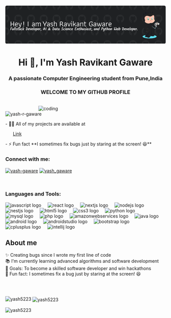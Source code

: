 ![logo](github-header-image.png)
<h1 align="center">Hi 👋, I'm Yash Ravikant Gaware</h1>
<h3 align="center">A passionate Computer Engineering student from Pune,India</h3>
<h3 align="center">WELCOME TO MY GITHUB PROFILE </h3><br>
<img align="right" alt="coding" width="400" src="https://user-images.githubusercontent.com/55389276/140866485-8fb1c876-9a8f-4d6a-98dc-08c4981eaf70.gif">
<p align="left"> <img src="https://komarev.com/ghpvc/?username=yash-r-gaware&label=Profile%20views&color=0e75b6&style=flat" alt="yash-r-gaware" /> </p>
- 👨‍💻 All of my projects are available at <a href="https://linktr.ee/_yash5223" ><ul>Link</ul></a>
- ⚡ Fun fact **I sometimes fix bugs just by staring at the screen! 😆**
<h3 align="left">Connect with me:</h3>
<p align="left">
<a href="https://www.linkedin.com/in/yash-gaware-11991427a/" target="blank"><img align="center" src="https://raw.githubusercontent.com/rahuldkjain/github-profile-readme-generator/master/src/images/icons/Social/linked-in-alt.svg" alt="yash-gaware" height="30" width="40" /></a>
<a href="https://www.instagram.com/_yash5223/" target="blank"><img align="center" src="https://raw.githubusercontent.com/rahuldkjain/github-profile-readme-generator/master/src/images/icons/Social/instagram.svg" alt="yash_gaware" height="30" width="40" /></a>
</p><br>
<h3 align="left">Languages and Tools:</h3>
<p align="left"> 
<img src="https://cdn.jsdelivr.net/gh/devicons/devicon/icons/javascript/javascript-original.svg" height="40" alt="javascript logo"  />
  <img width="12" />
  <img src="https://cdn.jsdelivr.net/gh/devicons/devicon/icons/react/react-original.svg" height="40" alt="react logo"  />
  <img width="12" />
  <img src="https://cdn.jsdelivr.net/gh/devicons/devicon/icons/nextjs/nextjs-original.svg" height="40" alt="nextjs logo"  />
  <img width="12" />
  <img src="https://cdn.jsdelivr.net/gh/devicons/devicon/icons/nodejs/nodejs-original.svg" height="40" alt="nodejs logo"  />
  <img width="12" />
  <img src="https://cdn.jsdelivr.net/gh/devicons/devicon/icons/nestjs/nestjs-original.svg" height="40" alt="nestjs logo"  />
  <img width="12" />
  <img src="https://cdn.jsdelivr.net/gh/devicons/devicon/icons/html5/html5-original.svg" height="40" alt="html5 logo"  />
  <img width="12" />
  <img src="https://cdn.jsdelivr.net/gh/devicons/devicon/icons/css3/css3-original.svg" height="40" alt="css3 logo"  />
  <img width="12" />
  <img src="https://cdn.jsdelivr.net/gh/devicons/devicon/icons/python/python-original.svg" height="40" alt="python logo"  />
  <img width="12" />
  <img src="https://cdn.jsdelivr.net/gh/devicons/devicon/icons/mysql/mysql-original.svg" height="40" alt="mysql logo"  />
  <img width="12" />
  <img src="https://cdn.jsdelivr.net/gh/devicons/devicon/icons/php/php-original.svg" height="40" alt="php logo"  />
  <img width="12" />
  <img src="https://cdn.jsdelivr.net/gh/devicons/devicon/icons/amazonwebservices/amazonwebservices-line-wordmark.svg" height="40" alt="amazonwebservices logo"  />
  <img width="12" />
  <img src="https://cdn.jsdelivr.net/gh/devicons/devicon/icons/java/java-original.svg" height="40" alt="java logo"  />
  <img width="12" />
  <img src="https://cdn.jsdelivr.net/gh/devicons/devicon/icons/android/android-original.svg" height="40" alt="android logo"  />
  <img width="12" />
  <img src="https://cdn.jsdelivr.net/gh/devicons/devicon/icons/androidstudio/androidstudio-original.svg" height="40" alt="androidstudio logo"  />
  <img width="12" />
  <img src="https://cdn.jsdelivr.net/gh/devicons/devicon/icons/bootstrap/bootstrap-original.svg" height="40" alt="bootstrap logo"  />
  <img width="12" />
  <img src="https://cdn.jsdelivr.net/gh/devicons/devicon/icons/cplusplus/cplusplus-original.svg" height="40" alt="cplusplus logo"  />
  <img width="12" />
  <img src="https://cdn.jsdelivr.net/gh/devicons/devicon/icons/intellij/intellij-original.svg" height="40" alt="intellij logo"  />
  </a> 
  <br>
<h2 align="left">About me</h2>
<p align="left">✨ Creating bugs since I wrote my first line of code<br>📚 I'm currently learning advanced algorithms and software development<br>🎯 Goals: To become a skilled software developer and win hackathons<br>🎲 Fun fact: I sometimes fix a bug just by staring at the screen! 😆</p><br><br>
<p><img align="left" src="https://github-readme-stats.vercel.app/api/top-langs?username=yash5223&show_icons=true&locale=en&layout=compact" alt="yash5223" /></p>

<p>&nbsp;<img align="center" src="https://github-readme-stats.vercel.app/api?username=yash5223&show_icons=true&locale=en" alt="yash5223" /></p>

<p><img align="center" src="https://github-readme-streak-stats.herokuapp.com/?user=yash5223&" alt="yash5223" /></p>
